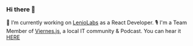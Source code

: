 ### Hi there 👋

🔭 I’m currently working on [LenioLabs](https://www.leniolabs.com/) as a React Developer. 
🎙 I'm a Team Member of [Viernes.js](https://twitter.com/viernes_js?lang=es), a local IT community & Podcast. You can hear it [HERE](https://open.spotify.com/show/5dfjHXuflb1pQqQRjka31q)
